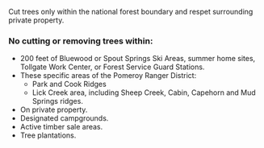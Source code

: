 Cut trees only within the national forest boundary and respet surrounding private property.
### No cutting or removing trees within:
* 200 feet of Bluewood or Spout Springs Ski Areas, summer home sites, Tollgate Work Center, or Forest Service Guard Stations.
* These specific areas of the Pomeroy Ranger District: 
    * Park and Cook Ridges
    * Lick Creek area, including Sheep Creek, Cabin, Capehorn and Mud Springs ridges.
* On private property.
* Designated campgrounds.
* Active timber sale areas.
* Tree plantations.
